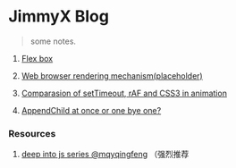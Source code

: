 # JimmyX Blog
> some notes.

1. [Flex box](src/blog/flexible-box.md)

2. [Web browser rendering mechanism(placeholder)](#)

3. [Comparasion of setTimeout, rAF and CSS3 in animation](src/blog/comparison-st-raf-css3-animation.md)

4. [AppendChild at once or one bye one?](src/blog/append-child-difference.md)

### Resources

1. [deep into js series @mqyqingfeng](https://github.com/mqyqingfeng/Blog) （强烈推荐
